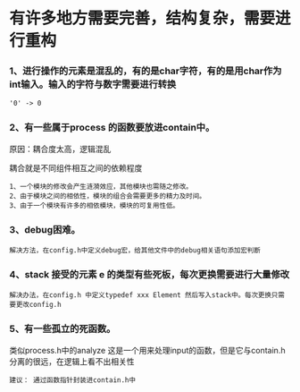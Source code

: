 # 有许多地方需要完善，结构复杂，需要进行重构

### 1、进行操作的元素是混乱的，有的是char字符，有的是用char作为int输入。输入的字符与数字需要进行转换
    '0' -> 0

### 2、有一些属于process 的函数要放进contain中。
    
原因：耦合度太高，逻辑混乱

耦合就是不同组件相互之间的依赖程度
```shell
1、一个模块的修改会产生涟漪效应，其他模块也需随之修改。
2、由于模块之间的相依性，模块的组合会需要更多的精力及时间。
3、由于一个模块有许多的相依模块，模块的可复用性低。
```

### 3、debug困难。
    解决方法，在config.h中定义debug宏，给其他文件中的debug相关语句添加宏判断

### 4、stack 接受的元素 e 的类型有些死板，每次更换需要进行大量修改
    解决办法，在config.h 中定义typedef xxx Element 然后写入stack中。每次更换只需要更改config.h

### 5、有一些孤立的死函数。
类似process.h中的analyze 这是一个用来处理input的函数，但是它与contain.h分离的很远，在逻辑上看不出相关性

    建议： 通过函数指针封装进contain.h中
    